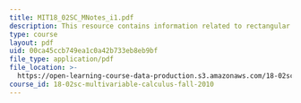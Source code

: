 ```yaml
---
title: MIT18_02SC_MNotes_i1.pdf
description: This resource contains information related to rectangular coordinates.
type: course
layout: pdf
uid: 00ca45ccb749ea1c0a42b733eb8eb9bf
file_type: application/pdf
file_location: >-
  https://open-learning-course-data-production.s3.amazonaws.com/18-02sc-multivariable-calculus-fall-2010/00ca45ccb749ea1c0a42b733eb8eb9bf_MIT18_02SC_MNotes_i1.pdf
course_id: 18-02sc-multivariable-calculus-fall-2010
---
```

